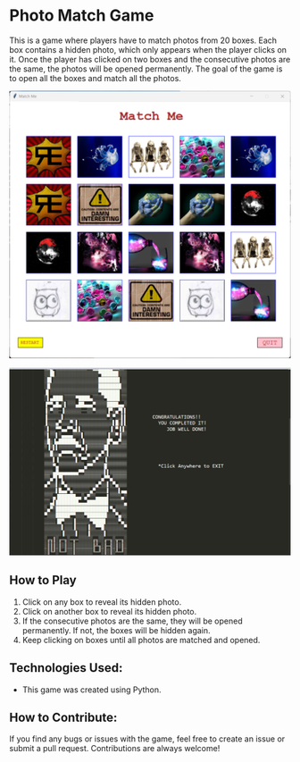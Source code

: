 # Photo Match Game

This is a game where players have to match photos from 20 boxes. Each box contains a hidden photo, which only appears when the player clicks on it. Once the player has clicked on two boxes and the consecutive photos are the same, the photos will be opened permanently. The goal of the game is to open all the boxes and match all the photos.

![alt text](match_me_photo.png)

![alt_text](game_complete.png)

## How to Play
1. Click on any box to reveal its hidden photo.
2. Click on another box to reveal its hidden photo.
3. If the consecutive photos are the same, they will be opened permanently. If not, the boxes will be hidden again.
4. Keep clicking on boxes until all photos are matched and opened.

## Technologies Used:
 - This game was created using Python.


## How to Contribute:
If you find any bugs or issues with the game, feel free to create an issue or submit a pull request. Contributions are always welcome!
